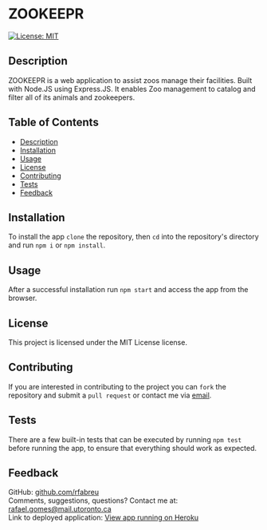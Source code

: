 # ZOOKEEPR
[![License: MIT](https://img.shields.io/badge/License-MIT-blue.svg)](https://opensource.org/licenses/MIT)
## Description
ZOOKEEPR is a web application to assist zoos manage their facilities. Built with Node.JS using Express.JS. It enables Zoo management to catalog and filter all of its animals and zookeepers.
## Table of Contents
- [Description](#description)
- [Installation](#installation)
- [Usage](#usage)
- [License](#license)
- [Contributing](#contributing)
- [Tests](#tests)
- [Feedback](#feedback)
## Installation
To install the app `clone` the repository, then `cd` into the repository's directory and run `npm i` or `npm install`.
## Usage
After a successful installation run `npm start` and access the app from the browser.
## License
This project is licensed under the MIT License license.
## Contributing
If you are interested in contributing to the project you can `fork` the repository and submit a `pull request` or contact me via [email](mailto:rafael.gomes@mail.utoronto.ca).
## Tests
There are a few built-in tests that can be executed by running `npm test` before running the app, to ensure that everything should work as expected.
## Feedback
GitHub: [github.com/rfabreu](https://github.com/rfabreu) <br />
Comments, suggestions, questions? Contact me at: [rafael.gomes@mail.utoronto.ca](mailto:rafael.gomes@mail.utoronto.ca) <br />
Link to deployed application: [View app running on Heroku](https://zookeepr-rfabreu.herokuapp.com)